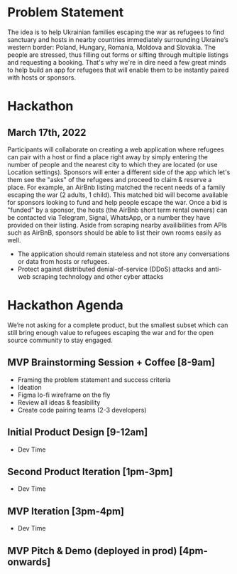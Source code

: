 # Problem Statement
The idea is to help Ukrainian families escaping the war as refugees to find sanctuary and hosts in nearby countries immediately surrounding Ukraine’s western border: Poland, Hungary, Romania, Moldova and Slovakia. The people are stressed, thus filling out forms or sifting through multiple listings and requesting a booking. That's why we're in dire need a few great minds to help build an app for refugees that will enable them to be instantly paired with hosts or sponsors.

# Hackathon
## March 17th, 2022

Participants will collaborate on creating a web application where refugees can pair with a host or find a place right away by simply entering the number of people and the nearest city to which they are located (or use Location settings). Sponsors will enter a different side of the app which let's them see the "asks" of the refugees and proceed to claim & reserve a place. For example, an AirBnb listing matched the recent needs of a family escaping the war (2 adults, 1 child). This matched bid will become available for sponsors looking to fund and help people escape the war. Once a bid is "funded" by a sponsor, the hosts (the AirBnb short term rental owners) can be contacted via Telegram, Signal, WhatsApp, or a number they have provided on their listing. Aside from scraping nearby availibilities from APIs such as AirBnB, sponsors should be able to list their own rooms easily as well.

* The application should remain stateless and not store any conversations or data from hosts or refugees.
* Protect against distributed denial-of-service (DDoS) attacks and anti-web scraping technology and other cyber attacks

# Hackathon Agenda
We’re not asking for a complete product, but the smallest subset which can still bring enough value to refugees escaping the war and for the open source community to stay engaged.

## MVP Brainstorming Session + Coffee [8-9am]
* Framing the problem statement and success criteria
* Ideation
* Figma lo-fi wireframe on the fly
* Review all ideas & feasibility
* Create code pairing teams (2-3 developers)

## Initial Product Design [9-12am]
*  Dev Time

## Second Product Iteration [1pm-3pm]
*  Dev Time

## MVP Iteration [3pm-4pm]
*  Dev Time

## MVP Pitch & Demo (deployed in prod) [4pm-onwards] 
